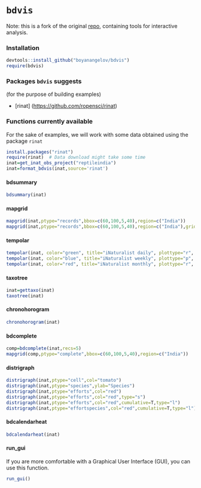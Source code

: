 
# `bdvis`

Note: this is a fork of the original [repo](https://github.com/vijaybarve/bdvis), containing tools for interactive analysis.

### Installation

```r
devtools::install_github("boyanangelov/bdvis")
require(bdvis)
```

### Packages `bdvis` suggests
(for the purpose of building examples)
+ [rinat] (https://github.com/ropensci/rinat)

### Functions currently available

For the sake of examples, we will work with some data obtained using the package
`rinat`

```r
install.packages("rinat")
require(rinat)  # Data download might take some time
inat=get_inat_obs_project("reptileindia")
inat=format_bdvis(inat,source='rinat')
```

#### bdsummary

```r
bdsummary(inat)
```

#### mapgrid

```r
mapgrid(inat,ptype="records",bbox=c(60,100,5,40),region=c("India"))
mapgrid(inat,ptype="records",bbox=c(60,100,5,40),region=c("India"),gridscale=0.1)
```

#### tempolar
```r
tempolar(inat, color="green", title="iNaturalist daily", plottype="r", timescale="d")
tempolar(inat, color="blue", title="iNaturalist weekly", plottype="p", timescale="w")
tempolar(inat, color="red", title="iNaturalist monthly", plottype="r", timescale="m")
```

#### taxotree

```r
inat=gettaxo(inat)
taxotree(inat)
```

#### chronohorogram

```r
chronohorogram(inat)
```

#### bdcomplete

```r
comp=bdcomplete(inat,recs=5)
mapgrid(comp,ptype="complete",bbox=c(60,100,5,40),region=c("India"))
```

#### distrigraph

```r
distrigraph(inat,ptype="cell",col="tomato")
distrigraph(inat,ptype="species",ylab="Species")
distrigraph(inat,ptype="efforts",col="red")
distrigraph(inat,ptype="efforts",col="red",type="s")
distrigraph(inat,ptype="efforts",col="red",cumulative=T,type="l")
distrigraph(inat,ptype="effortspecies",col="red",cumulative=T,type="l")
```

#### bdcalendarheat

```r
bdcalendarheat(inat)
```

#### run_gui

If you are more comfortable with a Graphical User Interface (GUI), you can use this function.

```r
run_gui()
```
